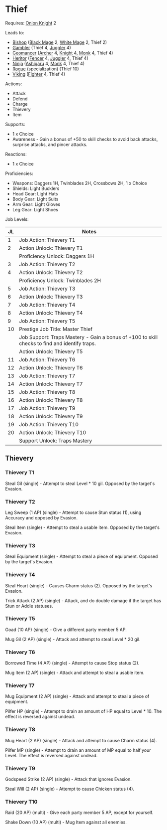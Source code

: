 # Thief

Requires: [Onion Knight](/Jobs/JobDetails/OnionKnight.md) 2

Leads to:

- [Bishop](/Jobs/JobDetails/Bishop.md) ([Black Mage](/Jobs/JobDetails/BlackMage.md) 2, [White Mage](/Jobs/JobDetails/WhiteMage.md) 2, Thief 2)
- [Gambler](/Jobs/JobDetails/Gambler.md) (Thief 4, [Juggler](/Jobs/JobDetails/Juggler.md) 4)
- [Geomancer](/Jobs/JobDetails/Geomancer.md) ([Archer](/Jobs/JobDetails/Archer.md) 4, [Knight](/Jobs/JobDetails/Knight.md) 4, [Monk](/Jobs/JobDetails/Monk.md) 4, Thief 4)
- [Heritor](/Jobs/JobDetails/Heritor.md) ([Fencer](/Jobs/JobDetails/Fencer.md) 4, [Juggler](/Jobs/JobDetails/Juggler.md) 4, Thief 4)
- [Ninja](/Jobs/JobDetails/Ninja.md) ([Ashigaru](/Jobs/JobDetails/Ashigaru.md) 4, [Monk](/Jobs/JobDetails/Monk.md) 4, Thief 4)
- [Rogue](/Jobs/JobDetails/Rogue.md) (specialization) (Thief 10)
- [Viking](/Jobs/JobDetails/Viking.md) ([Fighter](/Jobs/JobDetails/Fighter.md) 4, Thief 4)

Actions:

- Attack
- Defend
- Charge
- Thievery
- Item

Supports:

- 1 x Choice
- Awareness - Gain a bonus of +50 to skill checks to avoid back attacks, surprise attacks, and pincer attacks.

Reactions:

- 1 x Choice

Proficiencies:

- Weapons: Daggers 1H, Twinblades 2H, Crossbows 2H, 1 x Choice
- Shields: Light Bucklers
- Head Gear: Light Hats
- Body Gear: Light Suits
- Arm Gear: Light Gloves
- Leg Gear: Light Shoes

Job Levels:

| JL | Notes |
| --- | --- |
| 1 | Job Action: Thievery T1
| 2 | Action Unlock: Thievery T1
|   | Proficiency Unlock: Daggers 1H
| 3 | Job Action: Thievery T2
| 4 | Action Unlock: Thievery T2
|   | Proficiency Unlock: Twinblades 2H
| 5 | Job Action: Thievery T3
| 6 | Action Unlock: Thievery T3
| 7 | Job Action: Thievery T4
| 8 | Action Unlock: Thievery T4
| 9 | Job Action: Thievery T5
| 10 | Prestige Job Title: Master Thief
|    | Job Support: Traps Mastery - Gain a bonus of +100 to skill checks to find and identify traps.
|    | Action Unlock: Thievery T5
| 11 | Job Action: Thievery T6
| 12 | Action Unlock: Thievery T6
| 13 | Job Action: Thievery T7
| 14 | Action Unlock: Thievery T7
| 15 | Job Action: Thievery T8
| 16 | Action Unlock: Thievery T8
| 17 | Job Action: Thievery T9
| 18 | Action Unlock: Thievery T9
| 19 | Job Action: Thievery T10
| 20 | Action Unlock: Thievery T10
|    | Support Unlock: Traps Mastery

## Thievery

### Thievery T1

Steal Gil (single) - Attempt to steal Level * 10 gil. Opposed by the target's Evasion.

### Thievery T2

Leg Sweep (1 AP) (single) - Attempt to cause Stun status (1), using Accuracy and opposed by Evasion.

Steal Item (single) - Attempt to steal a usable item. Opposed by the target's Evasion.

### Thievery T3

Steal Equipment (single) - Attempt to steal a piece of equipment. Opposed by the target's Evasion.

### Thievery T4

Steal Heart (single) - Causes Charm status (2). Opposed by the target's Evasion.

Trick Attack (2 AP) (single) - Attack, and do double damage if the target has Stun or Addle statuses.

### Thievery T5

Goad (10 AP) (single) - Give a different party member 5 AP.

Mug Gil (2 AP) (single) - Attack and attempt to steal Level * 20 gil.

### Thievery T6

Borrowed Time (4 AP) (single) - Attempt to cause Stop status (2).

Mug Item (2 AP) (single) - Attack and attempt to steal a usable item.

### Thievery T7

Mug Equipment (2 AP) (single) - Attack and attempt to steal a piece of equipment.

Pilfer HP (single) - Attempt to drain an amount of HP equal to Level * 10. The effect is reversed against undead.

### Thievery T8

Mug Heart (2 AP) (single) - Attack and attempt to cause Charm status (4).

Pilfer MP (single) - Attempt to drain an amount of MP equal to half your Level. The effect is reversed against undead.

### Thievery T9

Godspeed Strike (2 AP) (single) - Attack that ignores Evasion.

Steal Will (2 AP) (single) - Attempt to cause Chicken status (4).

### Thievery T10

Raid (20 AP) (multi) - Give each party member 5 AP, except for yourself.

Shake Down (10 AP) (multi) - Mug Item against all enemies.
